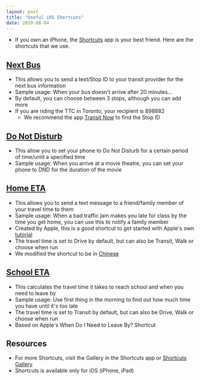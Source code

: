 ```yaml
---
layout: post
title: "Useful iOS Shortcuts"
date: 2019-08-04
---
```


- If you own an iPhone, the [Shortcuts](https://apps.apple.com/ca/app/shortcuts/id915249334) app is your best friend. Here are the shortcuts that we use.

## [Next Bus](https://www.icloud.com/shortcuts/dce75d7373904297b4e79e8507201c83)
- This allows you to send a text/Stop ID to your transit provider for the next bus information
- Sample usage: When your bus doesn't arrive after 20 minutes...
- By default, you can choose between 3 stops, although you can add more
- If you are riding the TTC in Toronto, your recipient is 898882
	- We recommend the app [Transit Now](https://apps.apple.com/ca/app/transit-now-for-toronto-ttc/id1168138324) to find the Stop ID

## [Do Not Disturb](https://www.icloud.com/shortcuts/210bdd031da849c39dfc974da25290ed)
- This allow you to set your phone to Do Not Disturb for a certain period of time/until a specified time
- Sample usage: When you arrive at a movie theatre, you can set your phone to DND for the duration of the movie

## [Home ETA](https://www.icloud.com/shortcuts/4995817b7ab64a58a881447100837035?cid=ytsc_yt127)
- This allows you to send a text message to a friend/family member of your travel time to them
- Sample usage: When a bad traffic jam makes you late for class by the time you get home, you can use this to notify a family member
- Created by Apple, this is a good shortcut to get started with Apple's own [tutorial](https://youtu.be/d1C7zOUvqqg)
- The travel time is set to Drive by default, but can also be Transit, Walk or choose when run
- We modified the shortcut to be in [Chinese](https://www.icloud.com/shortcuts/ee3b61f005e144a79ace4ceb1817fe8a)

## [School ETA](https://www.icloud.com/shortcuts/d0771a19747a4cc38b6b5e1f93a511df)
- This calculates the travel time it takes to reach school and when you need to leave by
- Sample usage: Use first thing in the morning to find out how much time you have until it's too late
- The travel time is set to Transit by default, but can also be Drive, Walk or choose when run
- Based on Apple's When Do I Need to Leave By? Shortcut

## Resources
- For more Shortcuts, visit the Gallery in the Shortcuts app or [Shortcuts Gallery](https://shortcutsgallery.com/)
- Shortcuts is available only for iOS (iPhone, iPad)
